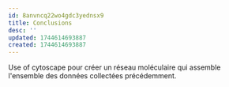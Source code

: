```yaml
---
id: 8anvncq22wo4gdc3yednsx9
title: Conclusions
desc: ''
updated: 1744614693887
created: 1744614693887
---
```

Use of cytoscape pour créer un réseau moléculaire qui assemble l'ensemble des données collectées précédemment.